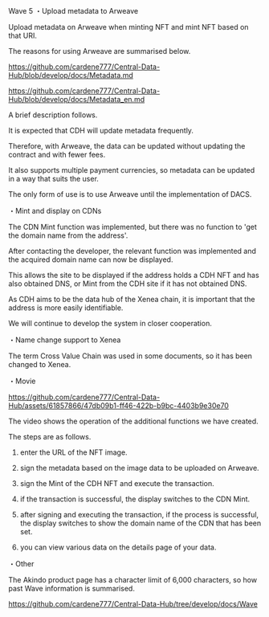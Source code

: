 Wave 5
・Upload metadata to Arweave

Upload metadata on Arweave when minting NFT and mint NFT based on that URI.

The reasons for using Arweave are summarised below.

https://github.com/cardene777/Central-Data-Hub/blob/develop/docs/Metadata.md

https://github.com/cardene777/Central-Data-Hub/blob/develop/docs/Metadata_en.md

A brief description follows.

It is expected that CDH will update metadata frequently.

Therefore, with Arweave, the data can be updated without updating the contract and with fewer fees.

It also supports multiple payment currencies, so metadata can be updated in a way that suits the user.

The only form of use is to use Arweave until the implementation of DACS.



・Mint and display on CDNs

The CDN Mint function was implemented, but there was no function to 'get the domain name from the address'.

After contacting the developer, the relevant function was implemented and the acquired domain name can now be displayed.

This allows the site to be displayed if the address holds a CDH NFT and has also obtained DNS, or Mint from the CDH site if it has not obtained DNS.

As CDH aims to be the data hub of the Xenea chain, it is important that the address is more easily identifiable.

We will continue to develop the system in closer cooperation.



・Name change support to Xenea

The term Cross Value Chain was used in some documents, so it has been changed to Xenea.



・Movie



https://github.com/cardene777/Central-Data-Hub/assets/61857866/47db09b1-ff46-422b-b9bc-4403b9e30e70

The video shows the operation of the additional functions we have created.

The steps are as follows.

1. enter the URL of the NFT image.

2. sign the metadata based on the image data to be uploaded on Arweave.

3. sign the Mint of the CDH NFT and execute the transaction.

4. if the transaction is successful, the display switches to the CDN Mint.

5. after signing and executing the transaction, if the process is successful, the display switches to show the domain name of the CDN that has been set.

6. you can view various data on the details page of your data.



・Other

The Akindo product page has a character limit of 6,000 characters, so how past Wave information is summarised.

https://github.com/cardene777/Central-Data-Hub/tree/develop/docs/Wave
